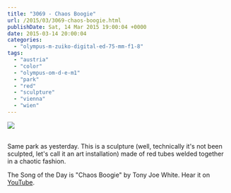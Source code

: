 ```yaml
---
title: "3069 - Chaos Boogie"
url: /2015/03/3069-chaos-boogie.html
publishDate: Sat, 14 Mar 2015 19:00:04 +0000
date: 2015-03-14 20:00:04
categories: 
  - "olympus-m-zuiko-digital-ed-75-mm-f1-8"
tags: 
  - "austria"
  - "color"
  - "olympus-om-d-e-m1"
  - "park"
  - "red"
  - "sculpture"
  - "vienna"
  - "wien"
---
```

<div class="container">
<div class="center"><a target="_blank" href="https://d25zfm9zpd7gm5.cloudfront.net/1200x1200/2015/20150301_113438_lr.jpg"><img src="https://d25zfm9zpd7gm5.cloudfront.net/0600x0600/2015/20150301_113438_lr.jpg" /></a></div>
</div>
<br />

Same park as yesterday. This is a sculpture (well, technically it's not been sculpted, let's call it an art installation) made of red tubes welded together in a chaotic fashion.

The Song of the Day is "Chaos Boogie" by Tony Joe White. Hear it on <a href="https://www.youtube.com/watch?v=XYKbQUE8_p4" target="_blank">YouTube</a>.

